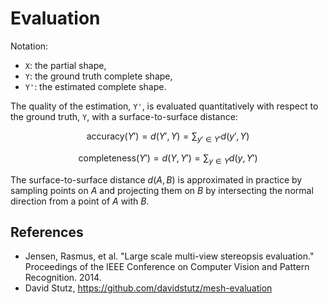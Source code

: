 # Evaluation

Notation:

- `X`: the partial shape,
- `Y`: the ground truth complete shape,
- `Y'`: the estimated complete shape.

The quality of the estimation, `Y'`, is evaluated quantitatively with respect
to the ground truth, `Y`, with a surface-to-surface distance:

```math
\text{accuracy}(Y') = d(Y', Y) = \sum_{y' \in Y'} d(y', Y)
```

```math
\text{completeness}(Y') = d(Y, Y') = \sum_{y \in Y} d(y, Y')
```

The surface-to-surface distance $`d(A, B)`$ is approximated in practice by
sampling points on $`A`$ and projecting them on $`B`$ by intersecting the normal
direction from a point of $`A`$ with $`B`$.


## References

- Jensen, Rasmus, et al.
  "Large scale multi-view stereopsis evaluation."
  Proceedings of the IEEE Conference on Computer Vision and Pattern
  Recognition.
  2014.
- David Stutz, https://github.com/davidstutz/mesh-evaluation
